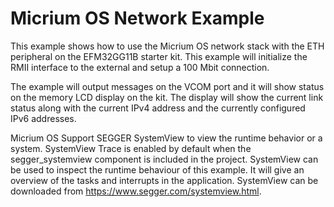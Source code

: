 # Micrium OS Network Example

  This example shows how to use the Micrium OS network stack with the ETH 
  peripheral on the EFM32GG11B starter kit. This example will initialize 
  the RMII interface to the external and setup a 100 Mbit connection.

  The example will output messages on the VCOM port and it will show status 
  on the memory LCD display on the kit. The display will show the current 
  link status along with the current IPv4 address and the currently 
  configured IPv6 addresses.

  Micrium OS Support SEGGER SystemView to view the runtime behavior or a system.
  SystemView Trace is enabled by default when the segger_systemview component
  is included in the project. SystemView can be used to inspect the runtime
  behaviour of this example. It will give an overview
  of the tasks and interrupts in the application. SystemView can be downloaded 
  from https://www.segger.com/systemview.html.